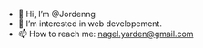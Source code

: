 - 👋 Hi, I’m @Jordenng
- 👀 I’m interested in web developement.
- 📫 How to reach me: nagel.yarden@gmail.com 









<!---
Jordenng/Jordenng is a ✨ special ✨ repository because its `README.md` (this file) appears on your GitHub profile.
You can click the Preview link to take a look at your changes.
--->
